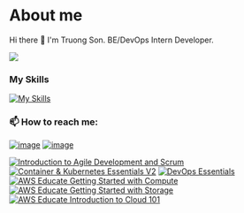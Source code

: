 # About me
Hi there 👋 I'm Truong Son.
BE/DevOps Intern Developer.

![](https://komarev.com/ghpvc/?username=GoGPenguin)

### My Skills

[![My Skills](https://skillicons.dev/icons?i=js,ts,docker,vscode)](https://skillicons.dev)

### 📫 How to reach me:

[![image](https://img.shields.io/badge/LinkedIn-0077B5?style=for-the-badge&logo=linkedin&logoColor=white)](https://www.linkedin.com/in/nguy%E1%BB%85n-s%C6%A1n-6bbb87175/)
[![image](https://img.shields.io/badge/Gmail-D14836?style=for-the-badge&logo=gmail&logoColor=white)](mailto:son72ltv2@gmail.com)

<!--START_SECTION:badges-->
[![Introduction to Agile Development and Scrum](https://images.credly.com/size/110x110/images/61733424-430b-4496-bd3c-cb0c7b9dcd67/image.png)](http://www.credly.com/badges/a9fa84c1-08a6-419f-aac6-ad9b615373bb "Introduction to Agile Development and Scrum")
[![Container & Kubernetes Essentials V2](https://images.credly.com/size/110x110/images/3d10b5f5-387d-4cbf-98ec-a418231fb157/image.png)](http://www.credly.com/badges/da9565ac-f224-4533-beb2-c3af1f201b1e "Container & Kubernetes Essentials V2")
[![DevOps Essentials](https://images.credly.com/size/110x110/images/48847c2a-7b9a-4044-b13d-bb175649904b/image.png)](http://www.credly.com/badges/9219ed33-2694-454b-8151-b732292da0cd "DevOps Essentials")
[![AWS Educate Getting Started with Compute](https://images.credly.com/size/110x110/images/9358115e-ead7-47c2-91e2-165b6a650a1b/image.png)](http://www.credly.com/badges/8790704f-75a8-4644-a826-122709f94ba8 "AWS Educate Getting Started with Compute")
[![AWS Educate Getting Started with Storage](https://images.credly.com/size/110x110/images/5bf37709-4b69-4cdc-9edc-af7b3370d427/image.png)](http://www.credly.com/badges/6d9197f9-c328-4a22-aa73-766411740083 "AWS Educate Getting Started with Storage")
[![AWS Educate Introduction to Cloud 101](https://images.credly.com/size/110x110/images/8d67bbf4-128b-4141-b5f1-1bc61bbfbaa6/image.png)](http://www.credly.com/badges/e8459d8d-8227-4adc-bafb-26112cde468a "AWS Educate Introduction to Cloud 101")
<!--END_SECTION:badges-->
